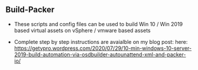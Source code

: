 ## Build-Packer

* These scripts and config files can be used to build Win 10 / Win 2019 based virtual assets on vSphere / vmware based assets

* Complete step by step instructions are avaialble on my blog post: here:
https://getvpro.wordpress.com/2020/07/29/10-min-windows-10-server-2019-build-automation-via-osdbuilder-autounattend-xml-and-packer-io/

